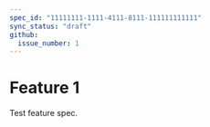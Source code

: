 ```yaml
---
spec_id: "11111111-1111-4111-8111-111111111111"
sync_status: "draft"
github:
  issue_number: 1
---
```


# Feature 1

Test feature spec.